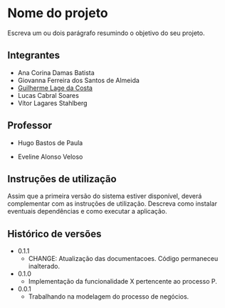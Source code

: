# Nome do projeto

Escreva um ou dois  parágrafo resumindo o objetivo do seu projeto.

## Integrantes

* Ana Corina Damas Batista
* Giovanna Ferreira dos Santos de Almeida
* [Guilherme Lage da Costa](https://github.com/guilhermelcosta)
* Lucas Cabral Soares
* Vítor Lagares Stahlberg

## Professor

* Hugo Bastos de Paula

* Eveline Alonso Veloso

## Instruções de utilização

Assim que a primeira versão do sistema estiver disponível, deverá complementar com as instruções de utilização. Descreva como instalar eventuais dependências e como executar a aplicação.

## Histórico de versões

* 0.1.1
    * CHANGE: Atualização das documentacoes. Código permaneceu inalterado.
* 0.1.0
    * Implementação da funcionalidade X pertencente ao processo P.
* 0.0.1
    * Trabalhando na modelagem do processo de negócios.

